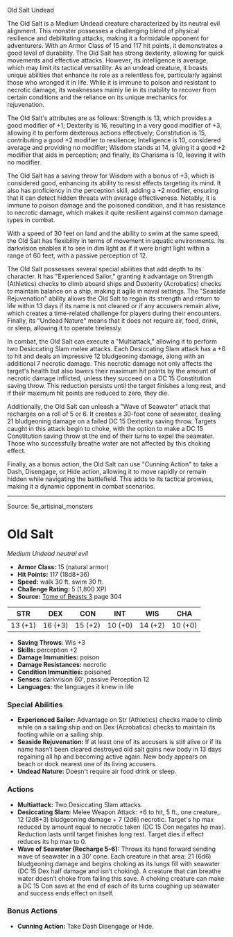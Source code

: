 <MonsterName/>Old Salt</MonsterName>
<CreatureType/>Undead</CreatureType>

<summary>The Old Salt is a Medium Undead creature characterized by its neutral evil alignment. This monster possesses a challenging blend of physical resilience and debilitating attacks, making it a formidable opponent for adventurers. With an Armor Class of 15 and 117 hit points, it demonstrates a good level of durability. The Old Salt has strong dexterity, allowing for quick movements and effective attacks. However, its intelligence is average, which may limit its tactical versatility. As an undead creature, it boasts unique abilities that enhance its role as a relentless foe, particularly against those who wronged it in life. While it is immune to poison and resistant to necrotic damage, its weaknesses mainly lie in its inability to recover from certain conditions and the reliance on its unique mechanics for rejuvenation.</summary>

<detail>

The Old Salt's attributes are as follows: Strength is 13, which provides a good modifier of +1; Dexterity is 16, resulting in a very good modifier of +3, allowing it to perform dexterous actions effectively; Constitution is 15, contributing a good +2 modifier to resilience; Intelligence is 10, considered average and providing no modifier; Wisdom stands at 14, giving it a good +2 modifier that aids in perception; and finally, its Charisma is 10, leaving it with no modifier.

The Old Salt has a saving throw for Wisdom with a bonus of +3, which is considered good, enhancing its ability to resist effects targeting its mind. It also has proficiency in the perception skill, adding a +2 modifier, ensuring that it can detect hidden threats with average effectiveness. Notably, it is immune to poison damage and the poisoned condition, and it has resistance to necrotic damage, which makes it quite resilient against common damage types in combat.

With a speed of 30 feet on land and the ability to swim at the same speed, the Old Salt has flexibility in terms of movement in aquatic environments. Its darkvision enables it to see in dim light as if it were bright light within a range of 60 feet, with a passive perception of 12.

The Old Salt possesses several special abilities that add depth to its character. It has "Experienced Sailor," granting it advantage on Strength (Athletics) checks to climb aboard ships and Dexterity (Acrobatics) checks to maintain balance on a ship, making it agile in naval settings. The "Seaside Rejuvenation" ability allows the Old Salt to regain its strength and return to life within 13 days if its name is not cleared or if any accusers remain alive, which creates a time-related challenge for players during their encounters. Finally, its "Undead Nature" means that it does not require air, food, drink, or sleep, allowing it to operate tirelessly.

In combat, the Old Salt can execute a "Multiattack," allowing it to perform two Desiccating Slam melee attacks. Each Desiccating Slam attack has a +6 to hit and deals an impressive 12 bludgeoning damage, along with an additional 7 necrotic damage. This necrotic damage not only affects the target's health but also lowers their maximum hit points by the amount of necrotic damage inflicted, unless they succeed on a DC 15 Constitution saving throw. This reduction persists until the target finishes a long rest, and if their maximum hit points are reduced to zero, they die.

Additionally, the Old Salt can unleash a "Wave of Seawater" attack that recharges on a roll of 5 or 6. It creates a 30-foot cone of seawater, dealing 21 bludgeoning damage on a failed DC 15 Dexterity saving throw. Targets caught in this attack begin to choke, with the option to make a DC 15 Constitution saving throw at the end of their turns to expel the seawater. Those who successfully breathe water are not affected by this choking effect.

Finally, as a bonus action, the Old Salt can use "Cunning Action" to take a Dash, Disengage, or Hide action, allowing it to move rapidly or remain hidden while navigating the battlefield. This adds to its tactical prowess, making it a dynamic opponent in combat scenarios.</detail>



---

Source: 5e_artisinal_monsters

# Old Salt

*Medium* *Undead* *neutral evil*

- **Armor Class:** 15 (natural armor)
- **Hit Points:** 117 (18d8+36)
- **Speed:** walk 30 ft. swim 30 ft.
- **Challenge Rating:** 5 (1,800 XP)
- **Source:** [Tome of Beasts 3](https://koboldpress.com/kpstore/product/tome-of-beasts-3-for-5th-edition/) page 304

| STR | DEX | CON | INT | WIS | CHA |
| --- | --- | --- | --- | --- | --- |
| 13 (+1) | 16 (+3) | 15 (+2) | 10 (+0) | 14 (+2) | 10 (+0) |

- **Saving Throws**: Wis +3
- **Skills:** perception +2
- **Damage Immunities:** poison
- **Damage Resistances:** necrotic
- **Condition Immunities:** poisoned
- **Senses:** darkvision 60', passive Perception 12
- **Languages:** the languages it knew in life

### Special Abilities

- **Experienced Sailor:** Advantage on Str (Athletics) checks made to climb while on a sailing ship and on Dex (Acrobatics) checks to maintain its footing while on a sailing ship.
- **Seaside Rejuvenation:** If at least one of its accusers is still alive or if its name hasn’t been cleared destroyed old salt gains new body in 13 days regaining all hp and becoming active again. New body appears on beach or dock nearest one of its living accusers.
- **Undead Nature:** Doesn't require air food drink or sleep.

### Actions

- **Multiattack:** Two Desiccating Slam attacks.
- **Desiccating Slam:** Melee Weapon Attack: +6 to hit, 5 ft., one creature,. 12 (2d8+3) bludgeoning damage + 7 (2d6) necrotic. Target's hp max reduced by amount equal to necrotic taken (DC 15 Con negates hp max). Reduction lasts until target finishes long rest. Target dies if effect reduces its hp max to 0.
- **Wave of Seawater (Recharge 5–6):** Throws its hand forward sending wave of seawater in a 30' cone. Each creature in that area: 21 (6d6) bludgeoning damage and begins choking as its lungs fill with seawater (DC 15 Dex half damage and isn’t choking). A creature that can breathe water doesn’t choke from failing this save. A choking creature can make a DC 15 Con save at the end of each of its turns coughing up seawater and success ends effect on itself.

### Bonus Actions

- **Cunning Action:** Take Dash Disengage or Hide.




